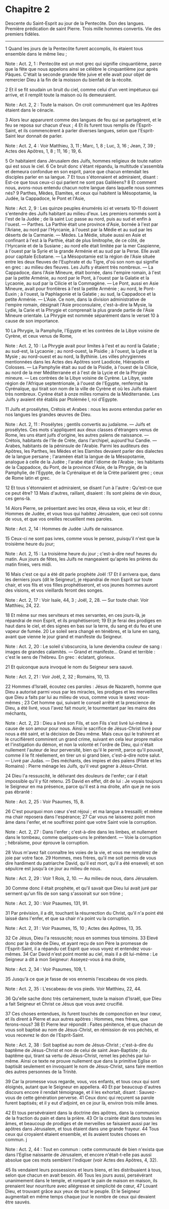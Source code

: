 # Chapitre 2

Descente du Saint-Esprit au jour de la Pentecôte.
Don des langues.
Première prédication de saint Pierre.
Trois mille hommes convertis.
Vie des premiers fidèles.

***

1 Quand les jours de la Pentecôte furent accomplis, ils étaient tous ensemble dans le même lieu ;

<span class="bible-note">Note : </span> Act. 2, 1 : Pentecôte est un mot grec qui signifie cinquantième, parce que la fête que nous appelons ainsi se célèbre le cinquantième jour après Pâques. C'était la seconde grande fête juive et elle avait pour objet de remercier Dieu à la fin de la moisson du bienfait de la récolte.

2 Et il se fit soudain un bruit du ciel, comme celui d'un vent impétueux qui arrive, et il remplit toute la maison où ils demeuraient.

<span class="bible-note">Note : </span> Act. 2, 2 : Toute la maison. On croit communément que les Apôtres étaient dans le cénacle.

3 Alors leur apparurent comme des langues de feu qui se partagèrent, et le feu se reposa sur chacun d'eux ; 4 Et ils furent tous remplis de l'Esprit-Saint, et ils commencèrent à parler diverses langues, selon que l'Esprit-Saint leur donnait de parler.

<span class="bible-note">Note : </span> Act. 2, 4 : Voir Matthieu, 3, 11 ; Marc, 1, 8 ; Luc, 3, 16 ; Jean, 7, 39 ; Actes des Apôtres, 1, 8 ; 11, 16 ; 19, 6.


5 Or habitaient dans Jérusalem des Juifs, hommes religieux de toute nation qui est sous le ciel. 6 Ce bruit donc s'étant répandu, la multitude s'assembla et demeura confondue en son esprit, parce que chacun entendait les disciples parler en sa langue. 7 Et tous s'étonnaient et admiraient, disant : Est-ce que tous ceux-ci qui parlent ne sont pas Galiléens? 8 Et comment nous, avons-nous entendu chacun notre langue dans laquelle nous sommes nés? 9 Parthes, Mèdes, Elamites, et ceux qui habitent la Mésopotamie, la Judée, la Cappadoce, le Pont et l'Asie,

<span class="bible-note">Note : </span> Act. 2, 9 : Les quinze peuples énumérés ici et versets 10-11 doivent s'entendre des Juifs habitant au milieu d'eux. Les premiers nommés sont à l'est de la Judée ; de là saint Luc passe au nord, puis au sud et enfin à l'ouest. ― Parthes. La Parthie était une province d'Asie, bornée à l'est par l'Ariane, au nord par l'Hyrcanie, à l'ouest par la Médie et au sud par les déserts de la Carmanie. ― Mèdes. La Médie, située aussi en Asie et confinant à l'est à la Parthie, était de plus limitrophe, de ce côté, de l'Hyrcanie et de la Susiane ; au nord elle était limitée par la mer Caspienne, à l'ouest par la Syrie et la grande Arménie et au sud par la Perse. Elle avait pour capitale Ecbatane. ― La Mésopotamie est la région de l'Asie située entre les deux fleuves de l'Euphrate et du Tigre, d'où son nom qui signifie en grec : au milieu des fleuves. Les Juifs y étaient très nombreux. ― La Cappadoce, dans l'Asie Mineure, était bornée, dans l'empire romain, à l'est par la petite Arménie, au nord par le Pont, à l'ouest
par la Galatie et la Lycaonie, au sud par la Cilicie et la Commagène. ― Le Pont, aussi en Asie Mineure, avait pour frontières à l'est la petite Arménie ; au nord, le Pont-Euxin ; à l'ouest, la Paphlagonie et la Galatie ; au sud, la Cappadoce et la petite Arménie. ― L'Asie. Ce nom, dans la division administrative de l'empire romain, désignait l'Asie proconsulaire, c'est-à-dire la Mysie, la Lydie, la Carie et la Phrygie et comprenait la plus grande partie de l'Asie Mineure orientale. La Phrygie est nommée séparément dans le verset 10 à cause de son importance.

10 La Phrygie, la Pamphylie, l'Egypte et les contrées de la Libye voisine de Cyrène, et ceux venus de Rome,

<span class="bible-note">Note : </span> Act. 2, 10 : La Phrygie avait pour limites à l'est et au nord la Galatie ; au sud-est, la Lycaonie ; au nord-ouest, la Pisidie ; à l'ouest, la Lydie et la Mysie ; au nord-ouest et au nord, la Bythinie. Les villes phrygiennes mentionnées dans les Actes des Apôtres sont Laodicée, Hiérapolis et Colosses. ― La Pamphylie était au sud de la Pisidie, à l'ouest de la Cilicie, au nord de la mer Méditerranée et à l'est de la Lycie et de la Phrygie mineure. ― Les contrées de la Libye voisine de Cyrène. La Libye, vaste région de l'Afrique septentrionale, à l'ouest de l'Egypte, renfermait la Cyrénaïque, qui tirait son nom de la ville de Cyrène et où les Juifs étaient très nombreux. Cyrène était à onze milles romains de la Méditerranée. Les Juifs y avaient été établis par Ptolémée I, roi d'Egypte.

11 Juifs et prosélytes, Crétois et Arabes : nous les avons entendus parler en nos langues les grandes œuvres de Dieu.

<span class="bible-note">Note : </span> Act. 2, 11 : Prosélytes ; gentils convertis au judaïsme. ― Juifs et prosélytes. Ces mots s'appliquent aux deux classes d'étrangers venus de Rome, les uns étant juifs d'origine, les autres païens de naissance. ― Crétois, habitants de l'île de Crète, dans l'archipel, aujourd'hui Candie. ― Arabes, habitants de la péninsule de l'Arabie. Parmi les auditeurs des Apôtres, les Parthes, les Mèdes et les Elamites devaient parler des dialectes de la langue persane ; l'araméen était la langue de la Mésopotamie, analogue à celle de la Judée ; l'arabe était l'idiome de l'Arabie ; les habitants de la Cappadoce, du Pont, de la province d'Asie, de la Phrygie, de la Pamphylie, de l'Egypte, de la Cyrénaïque et de la Crète parlaient grec ; ceux de Rome latin et grec.

12 Et tous s'étonnaient et admiraient, se disant l'un à l'autre : Qu'est-ce que ce peut être? 13 Mais d'autres, raillant, disaient : Ils sont pleins de vin doux, ces gens-là.


14 Alors Pierre, se présentant avec les onze, éleva sa voix, et leur dit : Hommes de Judée, et vous tous qui habitez Jérusalem, que ceci soit connu de vous, et que vos oreilles recueillent mes paroles.

<span class="bible-note">Note : </span> Act. 2, 14 : Hommes de Judée :Juifs de naissance.

15 Ceux-ci ne sont pas ivres, comme vous le pensez, puisqu'il n'est que la troisième heure du jour;

<span class="bible-note">Note : </span> Act. 2, 15 : La troisième heure du jour ; c'est-à-dire neuf heures du matin. Aux jours de fêtes, les Juifs ne mangeaient qu'après les prières du matin finies, vers midi.

16 Mais c'est ce qui a été dit parle prophète Joël :17 Et il arrivera que, dans les derniers jours (dit le Seigneur), je répandrai de mon Esprit sur toute chair, et vos fils et vos filles prophétiseront, et vos jeunes hommes auront des visions, et vos vieillards feront des songes.

<span class="bible-note">Note : </span> Act. 2, 17 : Voir Isaïe, 44, 3 ; Joël, 2, 28. ― Sur toute chair. Voir Matthieu, 24, 22.

18 Et même sur mes serviteurs et mes servantes, en ces jours-là, je répandrai de mon Esprit, et ils prophétiseront; 19 Et je ferai des prodiges en haut dans le ciel, et des signes en bas sur la terre, du sang et du feu et une vapeur de fumée. 20 Le soleil sera changé en ténèbres, et la lune en sang, avant que vienne le jour grand et manifeste du Seigneur.

<span class="bible-note">Note : </span> Act. 2, 20 : Le soleil s'obscurcira, la lune deviendra couleur de sang : images de grandes calamités. ― Grand et manifeste… Grand et terrible : c'est le sens de l'hébreu. En grec : éclatant, glorieux.

21 Et quiconque aura invoqué le nom du Seigneur sera sauvé.

<span class="bible-note">Note : </span> Act. 2, 21 : Voir Joël, 2, 32 ; Romains, 10, 13.

22 Hommes d'Israël, écoutez ces paroles : Jésus de Nazareth, homme que Dieu a autorisé parmi vous par les miracles, les prodiges et les merveilles que Dieu a faits par lui au milieu de vous, comme vous le savez vous-mêmes ; 23 Cet homme qui, suivant le conseil arrêté et la prescience de Dieu, a été livré, vous l'avez fait mourir, le tourmentant par les mains des méchants,

<span class="bible-note">Note : </span> Act. 2, 23 : Dieu a livré son Fils, et son Fils s'est livré lui-même à cause de son amour pour nous. Ainsi le sacrifice de Jésus-Christ livré pour nous a été saint, et la décision de Dieu même. Mais ceux qui le trahirent et le crucifièrent commirent un grand crime, suivant en cela leur propre malice et l'instigation du démon, et non la volonté et l'ordre de Dieu, qui n'était nullement l'auteur de leur perversité, bien qu'il le permît, parce qu'il pouvait, comme il le fit réellement, en tirer un si grand bien, c'est-à-dire notre salut. ― Livré par Judas. ― Des méchants, des impies et des païens (Pilate et les Romains) : Pierre ménage les Juifs, qu'il veut gagner à Jésus-Christ.

24 Dieu l'a ressuscité, le délivrant des douleurs de l'enfer; car il était impossible qu'il y fût retenu. 25 David en effet, dit de lui : Je voyais toujours le Seigneur en ma présence, parce qu'il est à ma droite, afin que je ne sois pas ébranlé :

<span class="bible-note">Note : </span> Act. 2, 25 : Voir Psaumes, 15, 8.

26 C'est pourquoi mon cœur s'est réjoui ; et ma langue a tressailli; et même ma chair reposera dans l'espérance; 27 Car vous ne laisserez point mon âme dans l'enfer, et ne souffrirez point que votre Saint voie la corruption.

<span class="bible-note">Note : </span> Act. 2, 27 : Dans l'enfer ; c'est-à-dire dans les limbes, et nullement dans le tombeau, comme quelques-uns le prétendent. ― Voie la corruption ; hébraïsme, pour éprouve la corruption.

28 Vous m'avez fait connaître les voies de la vie, et vous me remplirez de joie par votre face. 29 Hommes, mes frères, qu'il me soit permis de vous dire hardiment du patriarche David, qu'il est mort, qu'il a été enseveli; et son sépulcre est jusqu'à ce jour au milieu de nous.

<span class="bible-note">Note : </span> Act. 2, 29 : Voir 1 Rois, 2, 10. ― Au milieu de nous, dans Jérusalem.

30 Comme donc il était prophète, et qu'il savait que Dieu lui avait juré par serment qu'un fils de son sang s'assoirait sur son trône ;

<span class="bible-note">Note : </span> Act. 2, 30 : Voir Psaumes, 131, 91.

31 Par prévision, il a dit, touchant la résurrection du Christ, qu'il n'a point été laissé dans l'enfer, et que sa chair n'a point vu la corruption.

<span class="bible-note">Note : </span> Act. 2, 31 : Voir Psaumes, 15, 10 ; Actes des Apôtres, 13, 35.

32 Ce Jésus, Dieu l'a ressuscité; nous en sommes tous témoins. 33 Elevé donc par la droite de Dieu, et ayant reçu de son Père la promesse de l'Esprit-Saint, il a répandu cet Esprit que vous voyez et entendez vous-mêmes. 34 Car David n'est point monté au ciel, mais il a dit lui-même : Le Seigneur a dit à mon Seigneur: Asseyez-vous à ma droite,

<span class="bible-note">Note : </span> Act. 2, 34 : Voir Psaumes, 109, 1.

35 Jusqu'à ce que je fasse de vos ennemis l'escabeau de vos pieds.

<span class="bible-note">Note : </span> Act. 2, 35 : L'escabeau de vos pieds. Voir Matthieu, 22, 44.

36 Qu'elle sache donc très certainement, toute la maison d'Israël, que Dieu a fait Seigneur et Christ ce Jésus que vous avez crucifié.


37 Ces choses entendues, ils furent touchés de componction en leur cœur, et ils dirent à Pierre et aux autres apôtres : Hommes, mes frères, que ferons-nous? 38 Et Pierre leur répondit : Faites pénitence, et que chacun de vous soit baptisé au nom de Jésus-Christ, en rémission de vos péchés, et vous recevrez le don de l'Esprit-Saint.

<span class="bible-note">Note : </span> Act. 2, 38 : Soit baptisé au nom de Jésus-Christ ; c'est-à-dire du baptême de Jésus-Christ et non de celui de saint Jean-Baptiste ; du baptême qui, tirant sa vertu de Jésus-Christ, remet les péchés par lui-même. Ainsi ce texte ne prouve nullement que dans la primitive Eglise on baptisât seulement en invoquant le nom de Jésus-Christ, sans faire mention des autres personnes de la Trinité.

39 Car la promesse vous regarde, vous, vos enfants, et tous ceux qui sont éloignés, autant que le Seigneur en appellera. 40 Et par beaucoup d'autres discours encore il rendait témoignage, et il les exhortait, disant : Sauvez-vous de cette génération perverse. 41 Ceux donc qui reçurent sa parole furent baptisés; et il y eut d'adjoint, en ce jour là, environ trois mille âmes.


42 Et tous persévéraient dans la doctrine des apôtres, dans la communion de la fraction du pain et dans la prière. 43 Or la crainte était dans toutes les âmes, et beaucoup de prodiges et de merveilles se faisaient aussi par les apôtres dans Jérusalem, et tous étaient dans une grande frayeur. 44 Tous ceux qui croyaient étaient ensemble, et ils avaient toutes choses en commun. j

<span class="bible-note">Note : </span> Act. 2, 44 : Tout en commun : cette communauté de bien n'exista que dans l'Eglise naissante de Jérusalem, et encore n'était-t-elle pas aussi absolue que ces mots semblent l'indiquer (voir Actes des Apôtres, 4, 32).

45 Ils vendaient leurs possessions et leurs biens, et les distribuaient à tous, selon que chacun en avait besoin. 46 Tous les jours aussi, persévérant unanimement dans le temple, et rompant le pain de maison en maison, ils prenaient leur nourriture avec allégresse et simplicité de cœur, 47 Louant Dieu, et trouvant grâce aux yeux de tout le peuple. Et le Seigneur augmentait en même temps chaque jour le nombre de ceux qui devaient être sauvés.

